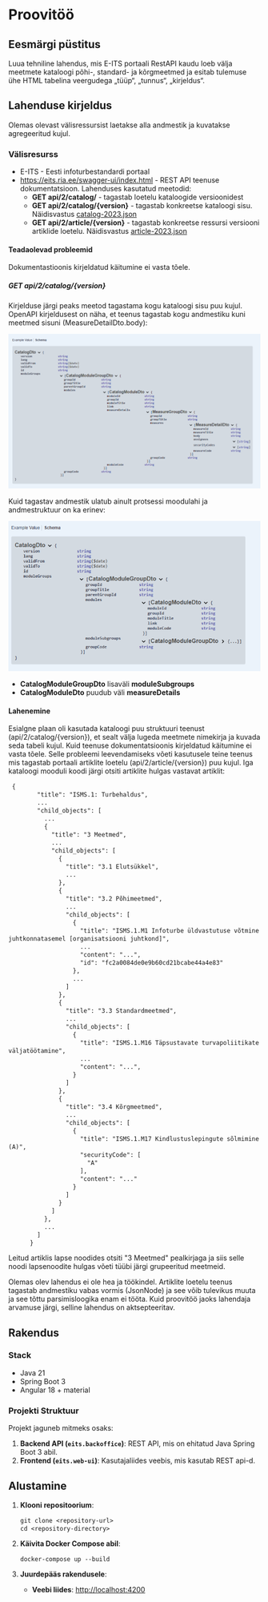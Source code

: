 # Proovitöö

## Eesmärgi püstitus

Luua tehniline lahendus, mis E-ITS portaali RestAPI kaudu loeb välja meetmete kataloogi põhi-, standard- ja kõrgmeetmed ja esitab tulemuse ühe HTML tabelina veergudega „tüüp“, „tunnus“, „kirjeldus“.

## Lahenduse kirjeldus

Olemas olevast välisressursist laetakse alla andmestik ja kuvatakse agregeeritud kujul.

### Välisresurss

* E-ITS - Eesti infoturbestandardi portaal
* https://eits.ria.ee/swagger-ui/index.html - REST API teenuse dokumentatsioon. Lahenduses kasutatud meetodid:
  * **GET api/2/catalog/** - tagastab loetelu kataloogide versioonidest
  * **GET api/2/catalog/{version}** - tagastab konkreetse kataloogi sisu. Näidisvastus [catalog-2023.json](/docs/eits-api-outputs/catalog-2023.json)
  * **GET api/2/article/{version}** - tagastab konkreetse ressursi versiooni artiklide loetelu. Näidisvastus [article-2023.json](/docs/eits-api-outputs/article-2023.json)

#### Teadaolevad probleemid

Dokumentastioonis kirjeldatud käitumine ei vasta tõele.

##### GET api/2/catalog/{version}
Kirjelduse järgi peaks meetod tagastama kogu kataloogi sisu puu kujul. OpenAPI kirjeldusest on näha, et teenus tagastab kogu andmestiku kuni meetmed sisuni (MeasureDetailDto.body):

![api/2/catalog/{version}](/docs/assets/catalog_schema_expected.png)

Kuid tagastav andmestik ulatub ainult protsessi moodulahi ja andmestruktuur on ka erinev:

![api/2/catalog/{version}](/docs/assets/catalog_schema_actual.png)

 * **CatalogModuleGroupDto** lisaväli **moduleSubgroups**
 * **CatalogModuleDto** puudub väli **measureDetails**

#### Lahenemine

Esialgne plaan oli kasutada kataloogi puu struktuuri teenust (api/2/catalog/{version}), et sealt välja lugeda meetmete nimekirja ja kuvada seda tabeli kujul. Kuid teenuse dokumentatsioonis kirjeldatud käitumine ei vasta tõele. Selle probleemi leevendamiseks võeti kasutusele teine teenus mis tagastab portaali artiklite loetelu (api/2/article/{version}) puu kujul. Iga kataloogi mooduli koodi järgi otsiti artiklite hulgas vastavat artiklit: 

```
 {
        "title": "ISMS.1: Turbehaldus",
        ...
        "child_objects": [
          ...
          {
            "title": "3 Meetmed",
            ...
            "child_objects": [
              {
                "title": "3.1 Elutsükkel",
                ...
              },
              {
                "title": "3.2 Põhimeetmed",
                ...
                "child_objects": [
                  {
                    "title": "ISMS.1.M1 Infoturbe üldvastutuse võtmine juhtkonnatasemel [organisatsiooni juhtkond]",
                    ...
                    "content": "...",
                    "id": "fc2a0084de0e9b60cd21bcabe44a4e83"
                  },
                  ...
                ]
              },
              {
                "title": "3.3 Standardmeetmed",
                ...
                "child_objects": [
                  {
                    "title": "ISMS.1.M16 Täpsustavate turvapoliitikate väljatöötamine",
                    ...
                    "content": "...",
                  }
                ]
              },
              {
                "title": "3.4 Kõrgmeetmed",
                ...
                "child_objects": [
                  {
                    "title": "ISMS.1.M17 Kindlustuslepingute sõlmimine (A)",
                    "securityCode": [
                      "A"
                    ],
                    "content": "..."
                  }
                ]
              }
            ]
          },
          ...
        ]
      }
```

Leitud artiklis lapse noodides otsiti "3 Meetmed" pealkirjaga ja siis selle noodi lapsenoodite hulgas võeti tüübi järgi grupeeritud meetmeid. 

Olemas olev lahendus ei ole hea ja töökindel. Artiklite loetelu teenus tagastab andmestiku vabas vormis (JsonNode) ja see võib tulevikus muuta ja see tõttu parsimisloogika enam ei tööta. Kuid proovitöö jaoks lahendaja arvamuse järgi, selline lahendus on aktsepteeritav. 


## Rakendus

### Stack
  * Java 21
  * Spring Boot 3
  * Angular 18 + material

### Projekti Struktuur
Projekt jaguneb mitmeks osaks:

1. **Backend API (`eits.backoffice`)**: REST API, mis on ehitatud Java Spring Boot 3 abil. 
2. **Frontend (`eits.web-ui`)**: Kasutajaliides veebis, mis kasutab REST api-d.


## Alustamine

1. **Klooni repositoorium**:
    ```
    git clone <repository-url>
    cd <repository-directory>
    ```

2. **Käivita Docker Compose abil**:
    ```
    docker-compose up --build
    ```

3. **Juurdepääs rakendusele**:
   - **Veebi liides**: [http://localhost:4200](http://localhost:4200)